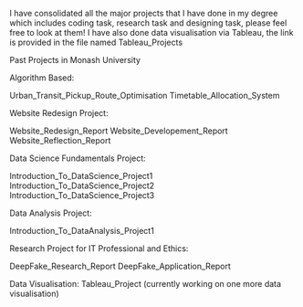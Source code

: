 I have consolidated all the major projects that I have done in my degree which includes coding task, research task and designing task, please feel free to look at them! I have also done data visualisation via Tableau, the link is provided in the file named Tableau_Projects

Past Projects in Monash University

Algorithm Based:

Urban_Transit_Pickup_Route_Optimisation
Timetable_Allocation_System

Website Redesign Project:

Website_Redesign_Report
Website_Developement_Report
Website_Reflection_Report

Data Science Fundamentals Project:

Introduction_To_DataScience_Project1
Introduction_To_DataScience_Project2
Introduction_To_DataScience_Project3

Data Analysis Project:

Introduction_To_DataAnalysis_Project1

Research Project for IT Professional and Ethics:

DeepFake_Research_Report
DeepFake_Application_Report

Data Visualisation:
Tableau_Project (currently working on one more data visualisation)
